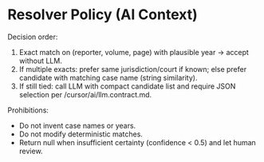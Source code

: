 # Resolver Policy (AI Context)

Decision order:
1) Exact match on (reporter, volume, page) with plausible year → accept without LLM.
2) If multiple exacts: prefer same jurisdiction/court if known; else prefer candidate with matching case name (string similarity).
3) If still tied: call LLM with compact candidate list and require JSON selection per /cursor/ai/llm.contract.md.

Prohibitions:
- Do not invent case names or years.
- Do not modify deterministic matches.
- Return null when insufficient certainty (confidence < 0.5) and let human review.
